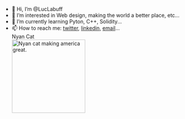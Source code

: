 - 👋 Hi, I’m @LucLabuff
- 👀 I’m interested in Web design, making the world a better place, etc...
- 🌱 I’m currently learning Pyton, C++, Solidity...
- 📫 How to reach me: <a href="https://twitter.com/luc_labuff"> twitter</a>, <a href="https://www.linkedin.com/in/luke-leboeuf/">linkedin</a>, <a href="mailto:leboeuf.luke@gmail.com">email</a>...
<br>Nyan Cat<br><img width="200px" height="auto" src="https://cdn.vox-cdn.com/thumbor/SiIyeqmKIJGcOJccz94pHgwmgvQ=/0x0:1400x1400/1200x800/filters:focal(588x588:812x812):no_upscale()/cdn.vox-cdn.com/uploads/chorus_image/image/68837730/poptart1redrainbowfix_1.0.gif" alt="Nyan cat making america great.">

<!---
lukeleb/lukeleb is a ✨ special ✨ repository because its `README.md` (this file) appears on your GitHub profile.
You can click the Preview link to take a look at your changes.
--->
